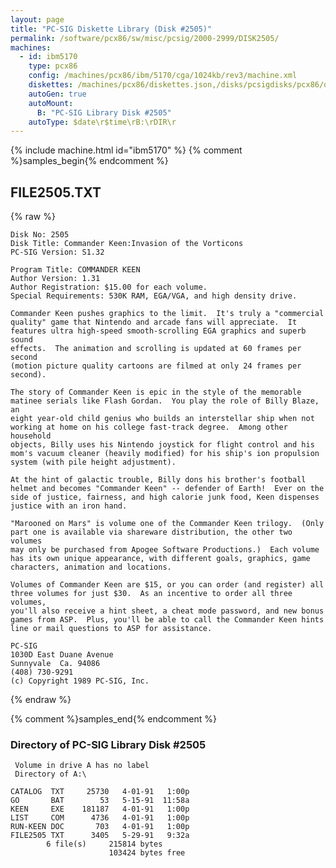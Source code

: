 ```yaml
---
layout: page
title: "PC-SIG Diskette Library (Disk #2505)"
permalink: /software/pcx86/sw/misc/pcsig/2000-2999/DISK2505/
machines:
  - id: ibm5170
    type: pcx86
    config: /machines/pcx86/ibm/5170/cga/1024kb/rev3/machine.xml
    diskettes: /machines/pcx86/diskettes.json,/disks/pcsigdisks/pcx86/diskettes.json
    autoGen: true
    autoMount:
      B: "PC-SIG Library Disk #2505"
    autoType: $date\r$time\rB:\rDIR\r
---
```


{% include machine.html id="ibm5170" %}
{% comment %}samples_begin{% endcomment %}

## FILE2505.TXT

{% raw %}
```
Disk No: 2505                                                           
Disk Title: Commander Keen:Invasion of the Vorticons                    
PC-SIG Version: S1.32                                                   
                                                                        
Program Title: COMMANDER KEEN                                           
Author Version: 1.31                                                    
Author Registration: $15.00 for each volume.                            
Special Requirements: 530K RAM, EGA/VGA, and high density drive.        
                                                                        
Commander Keen pushes graphics to the limit.  It's truly a "commercial  
quality" game that Nintendo and arcade fans will appreciate.  It        
features ultra high-speed smooth-scrolling EGA graphics and superb sound
effects.  The animation and scrolling is updated at 60 frames per second
(motion picture quality cartoons are filmed at only 24 frames per       
second).                                                                
                                                                        
The story of Commander Keen is epic in the style of the memorable       
matinee serials like Flash Gordan.  You play the role of Billy Blaze, an
eight year-old child genius who builds an interstellar ship when not    
working at home on his college fast-track degree.  Among other household
objects, Billy uses his Nintendo joystick for flight control and his    
mom's vacuum cleaner (heavily modified) for his ship's ion propulsion   
system (with pile height adjustment).                                   
                                                                        
At the hint of galactic trouble, Billy dons his brother's football      
helmet and becomes "Commander Keen" -- defender of Earth!  Ever on the  
side of justice, fairness, and high calorie junk food, Keen dispenses   
justice with an iron hand.                                              
                                                                        
"Marooned on Mars" is volume one of the Commander Keen trilogy.  (Only  
part one is available via shareware distribution, the other two volumes 
may only be purchased from Apogee Software Productions.)  Each volume   
has its own unique appearance, with different goals, graphics, game     
characters, animation and locations.                                    
                                                                        
Volumes of Commander Keen are $15, or you can order (and register) all  
three volumes for just $30.  As an incentive to order all three volumes,
you'll also receive a hint sheet, a cheat mode password, and new bonus  
games from ASP.  Plus, you'll be able to call the Commander Keen hints  
line or mail questions to ASP for assistance.                           
                                                                        
PC-SIG                                                                  
1030D East Duane Avenue                                                 
Sunnyvale  Ca. 94086                                                    
(408) 730-9291                                                          
(c) Copyright 1989 PC-SIG, Inc.                                         
```
{% endraw %}

{% comment %}samples_end{% endcomment %}

### Directory of PC-SIG Library Disk #2505

     Volume in drive A has no label
     Directory of A:\

    CATALOG  TXT     25730   4-01-91   1:00p
    GO       BAT        53   5-15-91  11:58a
    KEEN     EXE    181187   4-01-91   1:00p
    LIST     COM      4736   4-01-91   1:00p
    RUN-KEEN DOC       703   4-01-91   1:00p
    FILE2505 TXT      3405   5-29-91   9:32a
            6 file(s)     215814 bytes
                          103424 bytes free
